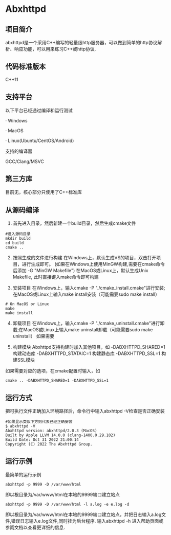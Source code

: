 # Abxhttpd

## 项目简介

abxhttpd是一个采用C++编写的轻量级http服务器，可以做到简单的http协议解析、响应功能，可以用来练习C++或http协议.

## 代码标准版本

C++11

## 支持平台

以下平台已经通过编译和运行测试

· Windows

· MacOS

· Linux(Ubuntu/CentOS/Android)

支持的编译器

GCC/Clang/MSVC

## 第三方库

目前无，核心部分只使用了C++标准库

## 从源码编译

1. 首先进入目录，然后新建一个build目录，然后生成cmake文件

```shell
#进入源码目录
mkdir build
cd build
cmake ..
```

2. 按照生成的文件进行构建
在Windows上，默认生成VS的项目，双击打开项目，进行生成即可。
(如果在Windows上使用MinGW构建,需要在cmake命令后添加 -G "MinGW Makefile")
在MacOS或Linux上，默认生成Unix Makefile, 此时直接键入make命令即可构建

3. 安装项目
   在Windows上，输入cmake -P "./cmake_install.cmake"进行安装;在MacOS或Linux上输入make install安装（可能需要sudo make install）
```shell
# On MacOS or Linux
make
make install
```

4. 卸载项目
   在Windows上，输入cmake -P "./cmake_uninstall.cmake"进行卸载;在MacOS或Linux上输入make uninstall卸载（可能需要sudo make uninstall）
如果需要

5. 构建模块
   Abxhttpd支持构建时加入其他项目，如
   -DABXHTTPD_SHARED=1 构建动态库
   -DABXHTTPD_STATAIC=1 构建静态库
   -DABXHTTPD_SSL=1 构建SSL模块

如果需要对应的选项，在cmake配置时输入，如
```shell
cmake .. -DABXHTTPD_SHARED=1 -DABXHTTPD_SSL=1
```

## 运行方式
   把可执行文件正确加入环境路径后，命令行中输入abxhttpd -V检查是否正确安装
```shell
#如果显示类似下方则代表已经正确安装
$ abxhttpd -V
Abxhttpd version: abxhttpd/2.0.3 (MacOS)
Built by Apple LLVM 14.0.0 (clang-1400.0.29.102)
Build Date: Oct 31 2022 21:00:14
Copyright (C) 2022 The Abxhttpd Group.
```

## 运行示例

最简单的运行示例
```shell
abxhttpd -p 9999 -D /var/www/html
```
即以根目录为/var/www/html在本地的9999端口建立站点
```shell
abxhttpd -p 9999 -D /var/www/html -l a.log -e e.log -d
```
即以根目录为/var/www/html在本地的9999端口建立站点，并把日志输入a.log文件,错误日志输入e.log文件,同时挂为后台程序.
输入abxhttpd -h 进入帮助页面或参阅文档以查看更详细的信息.